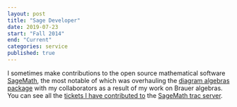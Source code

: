 ```yaml
---
layout: post
title: "Sage Developer"
date: 2019-07-23
start: "Fall 2014"
end: "Current"
categories: service 
published: true
---
```

I sometimes make contributions to the open source mathematical software <a href="https://www.sagemath.org/">SageMath</a>, the most notable of which was overhauling the <a href="https://doc.sagemath.org/html/en/reference/algebras/sage/combinat/diagram_algebras.html">diagram algebras package</a> with my collaborators as a result of my work on Brauer algebras. You can see all the <a href="https://trac.sagemath.org/search?q=ghseeli&noquickjump=1&ticket=on">tickets I have contributed to</a> the <a href="https://trac.sagemath.org/">SageMath trac server</a>. 
